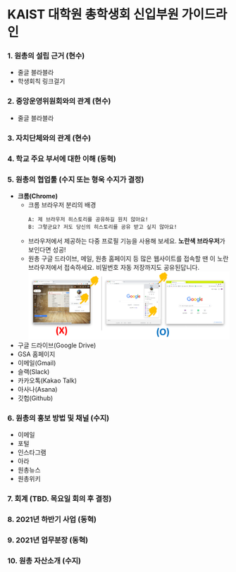 KAIST 대학원 총학생회 신입부원 가이드라인
===
<!-- 되도록 링크로 빼고 내용에는 간소함을 유지할 것! -->
### 1. 원총의 설립 근거 (현수)

- 줄글 블라블라
- 학생회칙 링크걸기

### 2. 중앙운영위원회와의 관계 (현수)

- 줄글 블라블라

### 3. 자치단체와의 관계 (현수)

### 4. 학교 주요 부서에 대한 이해 (동혁)

### 5. 원총의 협업툴 (수지 또는 형욱 수지가 결정)

- **크롬(Chrome)**
    - 크롬 브라우저 분리의 배경
        ```
        A: 제 브라우저 히스토리를 공유하길 원치 않아요! 
        B: 그렇군요? 저도 당신의 히스토리를 공유 받고 싶지 않아요!
        ```
    - 브라우저에서 제공하는 다중 프로필 기능을 사용해 보세요. **노란색 브라우저**가 보인다면 성공!
    - 원총 구글 드라이브, 메일, 원총 홈페이지 등 많은 웹사이트를 접속할 땐 이 노란 브라우저에서 접속하세요. 비밀번호 자동 저장까지도 공유된답니다.
    ![크롬(Chrome)](images/chrome.png)
- 구글 드라이브(Google Drive)
- GSA 홈페이지
- 이메일(Gmail)
- 슬랙(Slack)
- 카카오톡(Kakao Talk)
- 아사나(Asana)
- 깃헙(Github)

### 6. 원총의 홍보 방법 및 채널 (수지)

- 이메일
- 포털
- 인스타그램
- 아라
- 원총뉴스
- 원총위키

### 7. 회계 (TBD. 목요일 회의 후 결정)

### 8. 2021년 하반기 사업 (동혁)

### 9. 2021년 업무분장 (동혁)

### 10. 원총 자산소개 (수지)
